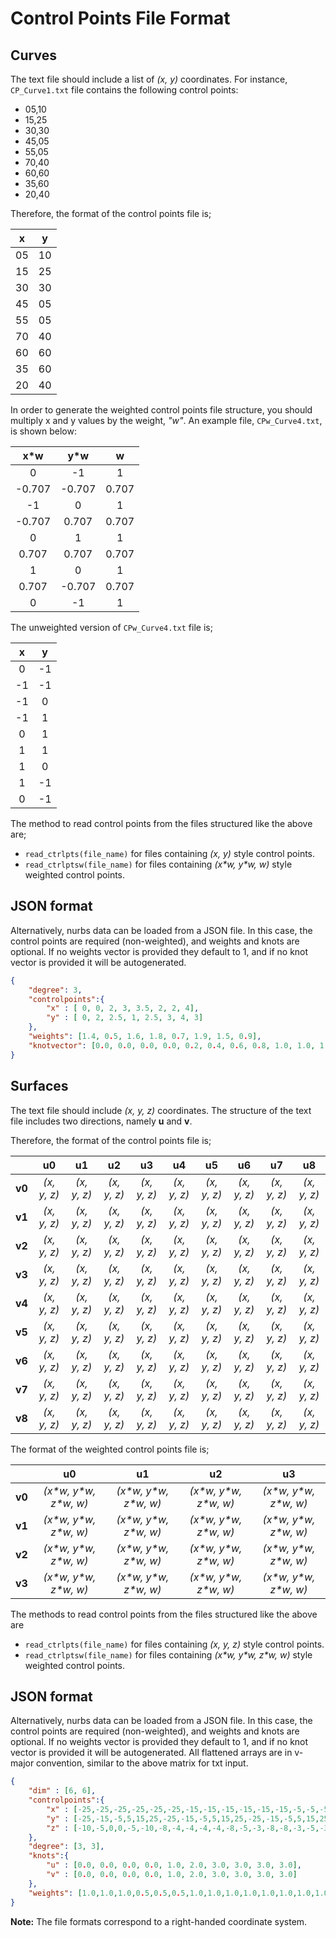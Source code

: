 # Control Points File Format

## Curves

The text file should include a list of _(x, y)_ coordinates. For instance, `CP_Curve1.txt` file contains the following control points:

* 05,10
* 15,25
* 30,30
* 45,05
* 55,05
* 70,40
* 60,60
* 35,60
* 20,40

Therefore, the format of the control points file is;

| x  | y  |
| :---: | :---: |
| 05 | 10 |
| 15 | 25 |
| 30 | 30 |
| 45 | 05 |
| 55 | 05 |
| 70 | 40 |
| 60 | 60 |
| 35 | 60 |
| 20 | 40 |

In order to generate the weighted control points file structure, you should multiply x and y values by the weight, _"w"_. An example file, `CPw_Curve4.txt`, is shown below:

| x\*w | y\*w | w |
| :---: | :---: | :---: |
| 0 | -1 | 1 |
| -0.707 | -0.707 | 0.707 |
| -1 | 0 | 1 |
| -0.707 | 0.707 | 0.707 |
| 0 | 1 | 1 |
| 0.707 | 0.707 | 0.707 |
| 1 | 0 | 1 |
| 0.707 | -0.707 | 0.707 |
| 0 | -1 | 1| 

The unweighted version of `CPw_Curve4.txt` file is;

| x  | y  |
| :---: | :---: |
| 0 | -1 |
| -1 | -1 |
| -1 | 0 |
| -1 | 1 |
| 0 | 1 |
| 1 | 1 |
| 1 | 0 |
| 1 | -1 |
| 0 | -1 |

The method to read control points from the files structured like the above are;

* `read_ctrlpts(file_name)` for files containing _(x, y)_ style control points.
* `read_ctrlptsw(file_name)` for files containing _(x\*w, y\*w, w)_ style weighted control points.

## JSON format

Alternatively, nurbs data can be loaded from a JSON file. In this case, the control points are required (non-weighted), and weights and knots are optional. If no weights vector is provided they default to 1, and if no knot vector is provided it will be autogenerated.

```json
{
    "degree": 3,
    "controlpoints":{
        "x" : [ 0, 0, 2, 3, 3.5, 2, 2, 4],
        "y" : [ 0, 2, 2.5, 1, 2.5, 3, 4, 3]
    },
    "weights": [1.4, 0.5, 1.6, 1.8, 0.7, 1.9, 1.5, 0.9],
    "knotvector": [0.0, 0.0, 0.0, 0.0, 0.2, 0.4, 0.6, 0.8, 1.0, 1.0, 1.0, 1.0, 1.0]
}
```

## Surfaces

The text file should include _(x, y, z)_ coordinates. The structure of the text file includes two directions, namely **u** and **v**.

Therefore, the format of the control points file is;

| | u0 | u1 | u2 | u3 | u4 | u5 | u6 | u7 | u8 |
| :---: | :---: | :---: | :---: | :---: | :---: | :---: | :---: | :---: | :---: |
| **v0** | _(x, y, z)_ | _(x, y, z)_ | _(x, y, z)_ | _(x, y, z)_ | _(x, y, z)_ | _(x, y, z)_ | _(x, y, z)_ | _(x, y, z)_ | _(x, y, z)_ |
| **v1** | _(x, y, z)_ | _(x, y, z)_ | _(x, y, z)_ | _(x, y, z)_ | _(x, y, z)_ | _(x, y, z)_ | _(x, y, z)_ | _(x, y, z)_ | _(x, y, z)_ |
| **v2** | _(x, y, z)_ | _(x, y, z)_ | _(x, y, z)_ | _(x, y, z)_ | _(x, y, z)_ | _(x, y, z)_ | _(x, y, z)_ | _(x, y, z)_ | _(x, y, z)_ |
| **v3** | _(x, y, z)_ | _(x, y, z)_ | _(x, y, z)_ | _(x, y, z)_ | _(x, y, z)_ | _(x, y, z)_ | _(x, y, z)_ | _(x, y, z)_ | _(x, y, z)_ |
| **v4** | _(x, y, z)_ | _(x, y, z)_ | _(x, y, z)_ | _(x, y, z)_ | _(x, y, z)_ | _(x, y, z)_ | _(x, y, z)_ | _(x, y, z)_ | _(x, y, z)_ |
| **v5** | _(x, y, z)_ | _(x, y, z)_ | _(x, y, z)_ | _(x, y, z)_ | _(x, y, z)_ | _(x, y, z)_ | _(x, y, z)_ | _(x, y, z)_ | _(x, y, z)_ |
| **v6** | _(x, y, z)_ | _(x, y, z)_ | _(x, y, z)_ | _(x, y, z)_ | _(x, y, z)_ | _(x, y, z)_ | _(x, y, z)_ | _(x, y, z)_ | _(x, y, z)_ |
| **v7** | _(x, y, z)_ | _(x, y, z)_ | _(x, y, z)_ | _(x, y, z)_ | _(x, y, z)_ | _(x, y, z)_ | _(x, y, z)_ | _(x, y, z)_ | _(x, y, z)_ |
| **v8** | _(x, y, z)_ | _(x, y, z)_ | _(x, y, z)_ | _(x, y, z)_ | _(x, y, z)_ | _(x, y, z)_ | _(x, y, z)_ | _(x, y, z)_ | _(x, y, z)_ |

The format of the weighted control points file is;

| | u0 | u1 | u2 | u3 |
| :---: | :---: | :---: | :---: | :---: |
| **v0** | _(x\*w, y\*w, z\*w, w)_ | _(x\*w, y\*w, z\*w, w)_ | _(x\*w, y\*w, z\*w, w)_ | _(x\*w, y\*w, z\*w, w)_ | 
| **v1** | _(x\*w, y\*w, z\*w, w)_ | _(x\*w, y\*w, z\*w, w)_ | _(x\*w, y\*w, z\*w, w)_ | _(x\*w, y\*w, z\*w, w)_ | 
| **v2** | _(x\*w, y\*w, z\*w, w)_ | _(x\*w, y\*w, z\*w, w)_ | _(x\*w, y\*w, z\*w, w)_ | _(x\*w, y\*w, z\*w, w)_ | 
| **v3** | _(x\*w, y\*w, z\*w, w)_ | _(x\*w, y\*w, z\*w, w)_ | _(x\*w, y\*w, z\*w, w)_ | _(x\*w, y\*w, z\*w, w)_ |

The methods to read control points from the files structured like the above are

* `read_ctrlpts(file_name)` for files containing _(x, y, z)_ style control points.
* `read_ctrlptsw(file_name)` for files containing _(x\*w, y\*w, z\*w, w)_ style weighted control points.

## JSON format

Alternatively, nurbs data can be loaded from a JSON file. In this case, the control points are required (non-weighted), and weights and knots are optional. If no weights vector is provided they default to 1, and if no knot vector is provided it will be autogenerated. All flattened arrays are in v-major convention, similar to the above matrix for txt input.

```json
{
    "dim" : [6, 6],
    "controlpoints":{
        "x" : [-25,-25,-25,-25,-25,-25,-15,-15,-15,-15,-15,-15,-5,-5,-5,-5,-5,-5,5,5,5,5,5,5,15,15,15,15,15,15,25,25,25,25,25,25],
        "y" : [-25,-15,-5,5,15,25,-25,-15,-5,5,15,25,-25,-15,-5,5,15,25,-25,-15,-5,5,15,25,-25,-15,-5,5,15,25,-25,-15,-5,5,15,25],
        "z" : [-10,-5,0,0,-5,-10,-8,-4,-4,-4,-4,-8,-5,-3,-8,-8,-3,-5,-3,-2,-8,-8,-2,-3,-8,-4,-4,-4,-4,-8,-10,-5,2,2,-5,-10]
    },
    "degree": [3, 3],    
    "knots":{
        "u" : [0.0, 0.0, 0.0, 0.0, 1.0, 2.0, 3.0, 3.0, 3.0, 3.0],
        "v" : [0.0, 0.0, 0.0, 0.0, 1.0, 2.0, 3.0, 3.0, 3.0, 3.0]
    },
    "weights": [1.0,1.0,1.0,0.5,0.5,0.5,1.0,1.0,1.0,1.0,1.0,1.0,1.0,1.0,1.0,1.0,1.0,1.0,1.0,1.0,1.5,1.5,1.5,1.0,1.0,1.0,1.0,1.0,1.0,1.0,1.0,1.0,1.0,1.0,1.0,1.0]
}
```

**Note:** The file formats correspond to a right-handed coordinate system.
